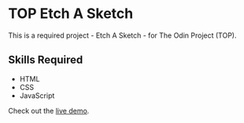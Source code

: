 # TOP Etch A Sketch
This is a required project - Etch A Sketch - for The Odin Project (TOP).

## Skills Required
- HTML
- CSS
- JavaScript

Check out the [live demo](https://sjdumas.github.io/etch-a-sketch).
